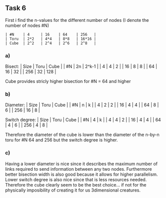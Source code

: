 ## Task 6

First i find the n-values for the different number of nodes (I denote the number of nodes #N)

	| #N	| 4		| 16	| 64	| 256	|
	| Toru	| 2*2	| 4*4	| 8*8	| 16*16 |
	| Cube	| 2^2	| 2^4	| 2^6	| 2^8	|

### a)
Bisect:
	| Size	| Toru  | Cube	|
	| #N	| 2n	| 2^k-1	|
	| 4		| 4     | 2		|
	| 16	| 8		| 8		|
	| 64	| 16	| 32	|
	| 256 	| 32	| 128	|

Cube provides stricly higher bisection for #N = 64 and higher

### b)
Diameter:
	| Size	| Toru  | Cube	|
	| #N	| n		| k		|
	| 4		| 2     | 2		|
	| 16	| 4		| 4		|
	| 64	| 8		| 6		|
	| 256 	| 16	| 8		|

Switch degree:
	| Size	| Toru  | Cube	|
	| #N	| 4		| k		|
	| 4		| 4     | 2		|
	| 16	| 4		| 4		|
	| 64	| 4		| 6		|
	| 256 	| 4		| 8		|

Therefore the diameter of the cube is lower than the diameter of the n-by-n toru for #N 64 and 256 but the switch degree is higher.

### c)
Having a lower diameter is nice since it describes the maximum number of links required to send information between any two nodes. Furthermore better bisection width is also good because it allows for higher parallelism. Lower switch degree is also nice since that is less resources needed. 
Therefore the cube clearly seem to be the best choice... if not for the physically imposibility of creating it for us 3dimensional creatures.

